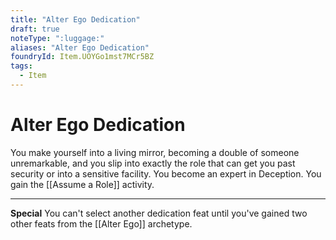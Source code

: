 ```yaml
---
title: "Alter Ego Dedication"
draft: true
noteType: ":luggage:"
aliases: "Alter Ego Dedication"
foundryId: Item.UOYGo1mst7MCr5BZ
tags:
  - Item
---
```


# Alter Ego Dedication

You make yourself into a living mirror, becoming a double of someone unremarkable, and you slip into exactly the role that can get you past security or into a sensitive facility. You become an expert in Deception. You gain the [[Assume a Role]] activity.

* * *

**Special** You can't select another dedication feat until you've gained two other feats from the [[Alter Ego]] archetype.
